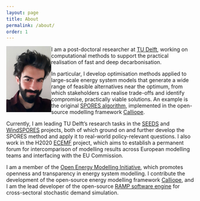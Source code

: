 ```yaml
---
layout: page
title: About
permalink: /about/
order: 1
---
```



<img src="/assets/id_pic.jpg" width="120" align="left" class="rounded-corners"/>

I am a post-doctoral researcher at [TU Delft](https://www.tudelft.nl/tbm/over-de-faculteit/afdelingen/engineering-systems-and-services/people/researchers/dr-f-francesco-lombardi), working on computational methods to support the practical realisation of fast and deep decarbonisation.

In particular, I develop optimisation methods applied to large-scale energy system models that generate a wide range of feasible alternatives near the optimum, from which stakeholders can realise trade-offs and identify compromise, practically viable solutions. An example is the original [SPORES algorithm](https://secure.jbs.elsevierhealth.com/action/getSharedSiteSession?redirect=https%3A%2F%2Fwww.cell.com%2Fjoule%2Ffulltext%2FS2542-4351%2820%2930348-2%3F_returnURL%3Dhttps%253A%252F%252Flinkinghub.elsevier.com%252Fretrieve%252Fpii%252FS2542435120303482%253Fshowall%253Dtrue&rc=0), implemented in the open-source modelling framework [Calliope](https://calliope.readthedocs.io/en/stable/user/advanced_features.html#spores-mode).

Currently, I am leading TU Delft’s research tasks in the [SEEDS](https://seeds-project.org) and [WindSPORES](https://www.aramis.admin.ch/Grunddaten/?ProjectID=48588) projects, both of which ground on and further develop the SPORES method and apply it to real-world policy-relevant questions. I also work in the H2020 [ECEMF](https://www.ecemf.eu) project, which aims to establish a permanent forum for intercomparison of modelling results across European modelling teams and interfacing with the EU Commission.

I am a member of the [Open Energy Modelling Initiative](https://openmod-initiative.org), which promotes openness and transparency in energy system modelling. I contribute the development of the open-source energy modelling framework [Calliope](www.callio.pe), and I am the lead developer of the open-source [RAMP software engine](https://github.com/RAMP-project/) for cross-sectoral stochastic demand simulation.